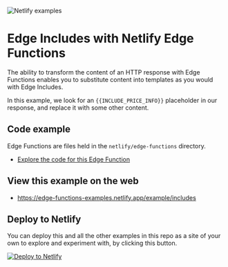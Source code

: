 ![Netlify examples](https://user-images.githubusercontent.com/5865/159468750-df1c2783-39b2-40da-9c0f-971f72a7ea3f.png)

# Edge Includes with Netlify Edge Functions

The ability to transform the content of an HTTP response with Edge Functions enables you to substitute content into
templates as you would with Edge Includes.

In this example, we look for an <code>{{INCLUDE_PRICE_INFO}}</code> placeholder in our response, and replace it with
some other content.

## Code example

Edge Functions are files held in the `netlify/edge-functions` directory.

- [Explore the code for this Edge Function](../../netlify/edge-functions/includes.js)

## View this example on the web

- https://edge-functions-examples.netlify.app/example/includes

## Deploy to Netlify

You can deploy this and all the other examples in this repo as a site of your own to explore and experiment with, by
clicking this button.

[![Deploy to Netlify](https://www.netlify.com/img/deploy/button.svg)](https://app.netlify.com/start/deploy?repository=https://github.com/netlify/edge-functions-examples)
